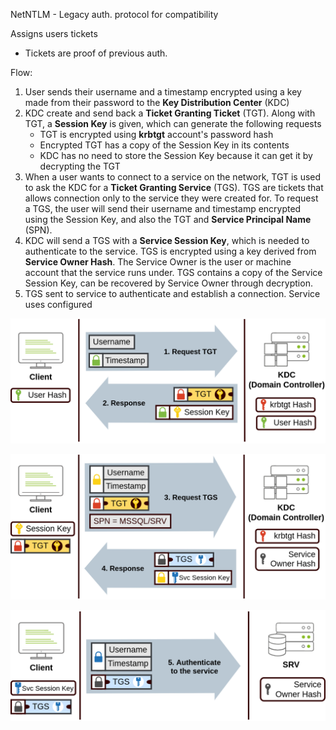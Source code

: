 NetNTLM - Legacy auth. protocol for compatibility

Assigns users tickets
* Tickets are proof of previous auth.

Flow:
1. User sends their username and a timestamp encrypted using a key made from their password to the **Key Distribution Center** (KDC)
2. KDC create and send back a **Ticket Granting Ticket** (TGT). Along with TGT, a **Session Key** is given, which can generate the following requests
	* TGT is encrypted using **krbtgt** account's password hash
	* Encrypted TGT has a copy of the Session Key in its contents
	* KDC has no need to store the Session Key because it can get it by decrypting the TGT
3. When a user wants to connect to a service on the network, TGT is used to ask the KDC for a **Ticket Granting Service** (TGS). TGS are tickets that allows connection only to the service they were created for. To request a TGS, the user will send their username and timestamp encrypted using the Session Key, and also the TGT and **Service Principal Name** (SPN). 
4. KDC will send a TGS with a **Service Session Key**, which is needed to authenticate to the service. TGS is encrypted using a key derived from **Service Owner Hash**. The Service Owner is the user or machine account that the service runs under. TGS contains a copy of the Service Session Key, can be recovered by Service Owner through decryption.
5. TGS sent to service to authenticate and establish a connection. Service uses configured 

![](images/thm-tgt.png)

![](images/thm-tgs.png)

![](images/Pasted%20image%2020250512114908.png)